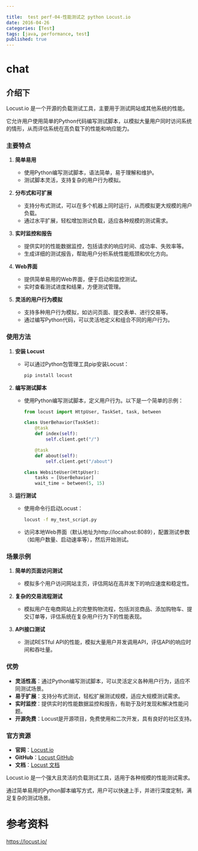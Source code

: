 ```yaml
---

title:  test perf-04-性能测试之 python Locust.io 
date: 2016-04-26
categories: [Test]
tags: [java, performance, test]
published: true
---
```



# chat

## 介绍下 

Locust.io 是一个开源的负载测试工具，主要用于测试网站或其他系统的性能。

它允许用户使用简单的Python代码编写测试脚本，以模拟大量用户同时访问系统的情形，从而评估系统在高负载下的性能和响应能力。

### 主要特点

1. **简单易用**
   - 使用Python编写测试脚本，语法简单，易于理解和维护。
   - 测试脚本灵活，支持复杂的用户行为模拟。

2. **分布式和可扩展**
   - 支持分布式测试，可以在多个机器上同时运行，从而模拟更大规模的用户负载。
   - 通过水平扩展，轻松增加测试负载，适应各种规模的测试需求。

3. **实时监控和报告**
   - 提供实时的性能数据监控，包括请求的响应时间、成功率、失败率等。
   - 生成详细的测试报告，帮助用户分析系统性能瓶颈和优化方向。

4. **Web界面**
   - 提供简单易用的Web界面，便于启动和监控测试。
   - 实时查看测试进度和结果，方便测试管理。

5. **灵活的用户行为模拟**
   - 支持多种用户行为模拟，如访问页面、提交表单、进行交易等。
   - 通过编写Python代码，可以灵活地定义和组合不同的用户行为。

### 使用方法

1. **安装 Locust**
   - 可以通过Python包管理工具pip安装Locust：
     ```bash
     pip install locust
     ```

2. **编写测试脚本**
   - 使用Python编写测试脚本，定义用户行为。以下是一个简单的示例：
     ```python
     from locust import HttpUser, TaskSet, task, between

     class UserBehavior(TaskSet):
         @task
         def index(self):
             self.client.get("/")

         @task
         def about(self):
             self.client.get("/about")

     class WebsiteUser(HttpUser):
         tasks = [UserBehavior]
         wait_time = between(5, 15)
     ```

3. **运行测试**
   - 使用命令行启动Locust：
     ```bash
     locust -f my_test_script.py
     ```
   - 访问本地Web界面（默认地址为http://localhost:8089），配置测试参数（如用户数量、启动速率等），然后开始测试。

### 场景示例

1. **简单的页面访问测试**
   - 模拟多个用户访问网站主页，评估网站在高并发下的响应速度和稳定性。

2. **复杂的交易流程测试**
   - 模拟用户在电商网站上的完整购物流程，包括浏览商品、添加购物车、提交订单等，评估系统在复杂用户行为下的性能表现。

3. **API接口测试**
   - 测试RESTful API的性能，模拟大量用户并发调用API，评估API的响应时间和吞吐量。

### 优势

- **灵活性高**：通过Python编写测试脚本，可以灵活定义各种用户行为，适应不同测试场景。
- **易于扩展**：支持分布式测试，轻松扩展测试规模，适应大规模测试需求。
- **实时监控**：提供实时的性能数据监控和报告，有助于及时发现和解决性能问题。
- **开源免费**：Locust是开源项目，免费使用和二次开发，具有良好的社区支持。

### 官方资源

- **官网**：[Locust.io](https://locust.io/)
- **GitHub**：[Locust GitHub](https://github.com/locustio/locust)
- **文档**：[Locust 文档](https://docs.locust.io/)

Locust.io 是一个强大且灵活的负载测试工具，适用于各种规模的性能测试需求。

通过简单易用的Python脚本编写方式，用户可以快速上手，并进行深度定制，满足复杂的测试场景。

# 参考资料

https://locust.io/


